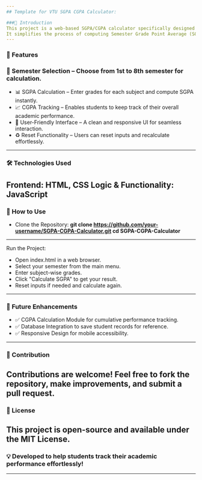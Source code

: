 ```yaml
---
## Template for VTU SGPA CGPA Calculator:

###📌 Introduction
This project is a web-based SGPA/CGPA calculator specifically designed for Visvesvaraya Technological University (VTU) students.
It simplifies the process of computing Semester Grade Point Average (SGPA) for individual semesters and tracking the overall Cumulative Grade Point Average (CGPA).
---
```


### 🚀 Features
### 📌 Semester Selection – Choose from 1st to 8th semester for calculation.
- 📊 SGPA Calculation – Enter grades for each subject and compute SGPA instantly.
- 📈 CGPA Tracking – Enables students to keep track of their overall academic performance.
- 🎨 User-Friendly Interface – A clean and responsive UI for seamless interaction.
- ♻️ Reset Functionality – Users can reset inputs and recalculate effortlessly.
---

### 🛠️ Technologies Used
Frontend: HTML, CSS
Logic & Functionality: JavaScript
---
 
### 🔧 How to Use
- Clone the Repository:
**git clone https://github.com/your-username/SGPA-CGPA-Calculator.git
cd SGPA-CGPA-Calculator**
---

Run the Project:
- Open index.html in a web browser.
- Select your semester from the main menu.
- Enter subject-wise grades.
- Click "Calculate SGPA" to get your result.
- Reset inputs if needed and calculate again.
---

### 📌 Future Enhancements
- ✅ CGPA Calculation Module for cumulative performance tracking.
- ✅ Database Integration to save student records for reference.
- ✅ Responsive Design for mobile accessibility.
---

### 🎯 Contribution
Contributions are welcome! Feel free to fork the repository, make improvements, and submit a pull request.
---

### 📜 License
This project is open-source and available under the MIT License.
---

### 💡 Developed to help students track their academic performance effortlessly!
---
